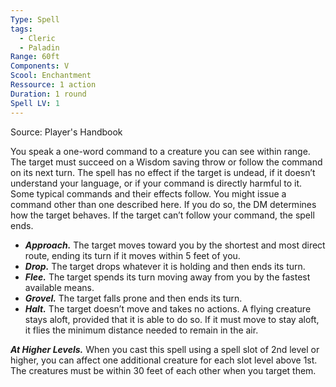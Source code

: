 ```yaml
---
Type: Spell
tags:
  - Cleric
  - Paladin
Range: 60ft
Components: V
Scool: Enchantment
Ressource: 1 action
Duration: 1 round
Spell LV: 1
---
```

Source: Player's Handbook

You speak a one-word command to a creature you can see within range. The target must succeed on a Wisdom saving throw or follow the command on its next turn. The spell has no effect if the target is undead, if it doesn’t understand your language, or if your command is directly harmful to it. Some typical commands and their effects follow. You might issue a command other than one described here. If you do so, the DM determines how the target behaves. If the target can’t follow your command, the spell ends.
- **_Approach._** The target moves toward you by the shortest and most direct route, ending its turn if it moves within 5 feet of you.
- **_Drop._** The target drops whatever it is holding and then ends its turn.
- **_Flee._** The target spends its turn moving away from you by the fastest available means.
- **_Grovel._** The target falls prone and then ends its turn.
- **_Halt._** The target doesn’t move and takes no actions. A flying creature stays aloft, provided that it is able to do so. If it must move to stay aloft, it flies the minimum distance needed to remain in the air.

**_At Higher Levels._** When you cast this spell using a spell slot of 2nd level or higher, you can affect one additional creature for each slot level above 1st. The creatures must be within 30 feet of each other when you target them.
